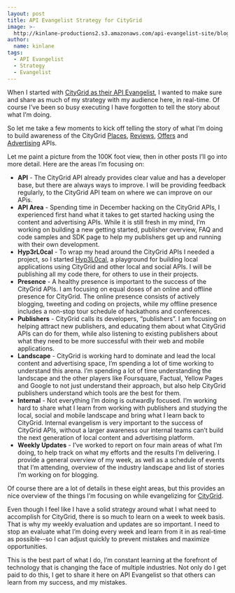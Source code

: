 ```yaml
---
layout: post
title: API Evangelist Strategy for CityGrid
image: >-
  http://kinlane-productions2.s3.amazonaws.com/api-evangelist-site/blog/CityGrid.png
author:
  name: kinlane
tags:
  - API Evangelist
  - Strategy
  - Evangelist
---
```

When I started with [CityGrid as their API Evangelist](http://www.citygridmedia.com/developer/blog/citygrid-api-evangelist/ "CityGrid API Evangelist"), I wanted to make sure and share as much of my strategy with my audience here, in real-time. Of course I’ve been so busy executing I have forgotten to tell the story about what I’m doing.

So let me take a few moments to kick off telling the story of what I’m doing to build awareness of the CityGrid [Places](http://docs.citygridmedia.com/display/citygridv2/Places+API "places"), [Reviews](http://docs.citygridmedia.com/display/citygridv2/Reviews+API "reviews"), [Offers](http://docs.citygridmedia.com/display/citygridv2/Offers+API "offers") and [Advertising](http://docs.citygridmedia.com/display/citygridv2/Ads+by+CityGrid "advertising") APIs.

Let me paint a picture from the 100K foot view, then in other posts I’ll go into more detail. Here are the areas I’m focusing on:

*   **API** - The CityGrid API already provides clear value and has a developer base, but there are always ways to improve. I will be providing feedback regularly, to the CityGrid API team on where we can improve on our APis.
*   **API Area** - Spending time in December hacking on the CityGrid APIs, I experienced first hand what it takes to get started hacking using the content and advertising APIs. While it is still fresh in my mind, I’m working on building a new getting started, publisher overview, FAQ and code samples and SDK page to help my publishers get up and running with their own development.
*   **Hyp3rL0cal** - To wrap my head around the CityGrid APIs I needed a project, so I started [Hyp3L0cal](http://hyp3rl0cal.com "Hyp3rL0cal"), a playground for building local applications using CityGrid and other local and social APIs. I will be publishing all my code there, for others to use in their projects.
*   **Presence** - A healthy presence is important to the success of the CityGrid APIs. I am focusing on equal doses of an online and offline presence for CityGrid. The online presence consists of actively blogging, tweeting and coding on projects, while my offline presence includes a non-stop tour schedule of hackathons and conferences.
*   **Publishers** - CityGrid calls its developers, “publishers”. I am focusing on helping attract new publishers, and educating them about what CityGrid APIs can do for them, while also listening to existing publishers about what they need to be more successful with their web and mobile applications.
*   **Landscape** - CityGrid is working hard to dominate and lead the local content and advertising space, I’m spending a lot of time working to understand this arena. I’m spending a lot of time understanding the landscape and the other players like Foursquare, Factual, Yellow Pages and Google to not just understand their approach, but also help CityGrid publishers understand which tools are the best for them.
*   **Internal** - Not everything I’m doing is outwardly focused. I’m working hard to share what I learn from working with publishers and studying the local, social and mobile landscape and bring what I learn back to CityGrid. Internal evangelism is very important to the success of CityGrid APIs, without a larger awareness our internal teams can’t build the next generation of local content and advertising platform.
*   **Weekly Updates** - I’ve worked to report on four main areas of what I’m doing, to help track on what my efforts and the results I’m delivering. I provide a general overview of my week, as well as a schedule of events that I’m attending, overview of the industry landscape and list of stories I’m working on for blogging.

Of course there are a lot of details in these eight areas, but this provides an nice overview of the things I’m focusing on while evangelizing for [CityGrid](http://citygrid.com/ "CityGrid").

Even though I feel like I have a solid strategy around what I what need to accomplish for CityGrid, there is so much to learn on a week to week basis. That is why my weekly evaluation and updates are so important. I need to stop an evaluate what I’m doing every week and learn from it in as real-time as possible--so I can adjust quickly to prevent mistakes and maximize opportunities.

This is the best part of what I do, I’m constant learning at the forefront of technology that is changing the face of multiple industries. Not only do I get paid to do this, I get to share it here on API Evangelist so that others can learn from my success, and my mistakes.